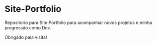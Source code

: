 # Site-Portfolio
Repositorio para Site Portfolio para acompanhar novos projetos e minha progressão como Dev.

Obrigado pela visita!
